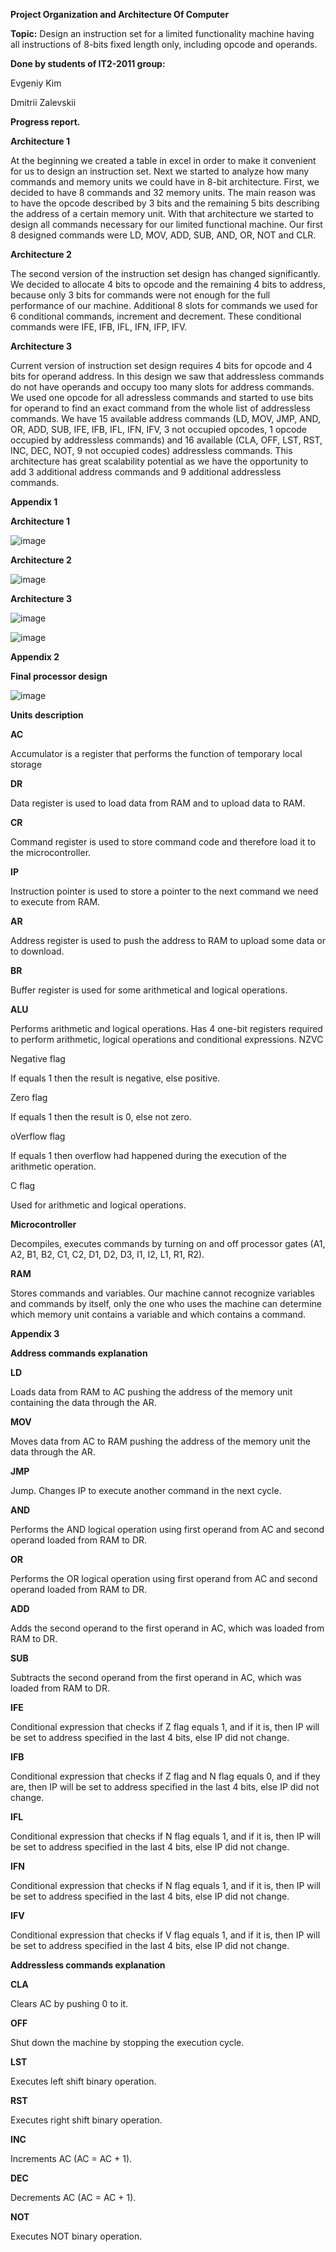 ﻿<a name="br1"></a>**Project Organization and Architecture Of
Computer**

**Topic:** Design an instruction set for a limited functionality machine
having all instructions of 8-bits fixed length only, including opcode and
operands.

**Done by students of IT2-2011 group:**

Evgeniy Kim

Dmitrii Zalevskii

**Progress report.**

**Architecture 1**

  At the beginning we created a table in excel in order to make it
convenient for us to design an instruction set. Next we started to analyze how
many commands and memory units we could have in 8-bit architecture. First,
we decided to have 8 commands and 32 memory units. The main reason was
to have the opcode described by 3 bits and the remaining 5 bits describing the
address of a certain memory unit. With that architecture we started to design
all commands necessary for our limited functional machine. Our first 8
designed commands were LD, MOV, ADD, SUB, AND, OR, NOT and CLR.

**Architecture 2**

  The second version of the instruction set design has changed
significantly. We decided to allocate 4 bits to opcode and the remaining 4
bits to address, because only 3 bits for commands were not enough for
the full performance of our machine. Additional 8 slots for commands we
used for 6 conditional commands, increment and decrement. These
conditional commands were IFE, IFB, IFL, IFN, IFP, IFV.




<a name="br2"></a>**Architecture 3**

  Current version of instruction set design requires 4 bits for opcode
and 4 bits for operand address. In this design we saw that addressless
commands do not have operands and occupy too many slots for address
commands. We used one opcode for all adressless commands and
started to use bits for operand to find an exact command from the whole
list of addressless commands. We have 15 available address commands
(LD, MOV, JMP, AND, OR, ADD, SUB, IFE, IFB, IFL, IFN, IFV, 3 not
occupied opcodes, 1 opcode occupied by addressless commands) and
16 available (CLA, OFF, LST, RST, INC, DEC, NOT, 9 not occupied
codes) addressless commands. This architecture has great scalability
potential as we have the opportunity to add 3 additional address
commands and 9 additional addressless commands.




<a name="br3"></a>**Appendix 1**

**Architecture 1**

![image](https://user-images.githubusercontent.com/54273707/232287326-7573c4fd-270f-4197-b5c4-8473ac7a68a8.png)

**Architecture 2**

![image](https://user-images.githubusercontent.com/54273707/232287376-e428505f-018c-4ae6-8ac1-1bda16f15f2f.png)

<a name="br4"></a>**Architecture 3**

![image](https://user-images.githubusercontent.com/54273707/232287414-a4b24b4a-ca0c-4f5d-b9ef-51e413d7cbc6.png)

![image](https://user-images.githubusercontent.com/54273707/232287449-6c29513b-6680-42f2-9043-b572fbb0a312.png)

<a name="br5"></a>**Appendix 2**

**Final processor design**

![image](https://user-images.githubusercontent.com/54273707/232287498-1acb0598-ee1e-48b3-ba9f-26175d02e24a.png)

**Units description**

**AC**

Accumulator is a register that performs the function of temporary local
storage

**DR**

Data register is used to load data from RAM and to upload data to RAM.

**CR**

Command register is used to store command code and therefore load it
to the microcontroller.

**IP**

Instruction pointer is used to store a pointer to the next command we
need to execute from RAM.




<a name="br6"></a>**AR**

Address register is used to push the address to RAM to upload some
data or to download.

**BR**

Buffer register is used for some arithmetical and logical operations.

**ALU**

Performs arithmetic and logical operations. Has 4 one-bit registers
required to perform arithmetic, logical operations and conditional
expressions. NZVC

Negative flag

If equals 1 then the result is negative, else positive.

Zero flag

If equals 1 then the result is 0, else not zero.

oVerflow flag

If equals 1 then overflow had happened during the execution of the arithmetic
operation.

C flag

Used for arithmetic and logical operations.

**Microcontroller**

Decompiles, executes commands by turning on and off processor gates
(A1, A2, B1, B2, C1, C2, D1, D2, D3, I1, I2, L1, R1, R2).

**RAM**

Stores commands and variables. Our machine cannot recognize
variables and commands by itself, only the one who uses the machine
can determine which memory unit contains a variable and which
contains a command.




<a name="br7"></a>**Appendix 3**

**Address commands explanation**

**LD**

Loads data from RAM to AC pushing the address of the memory unit
containing the data through the AR.

**MOV**

Moves data from AC to RAM pushing the address of the memory unit the
data through the AR.

**JMP**

Jump. Changes IP to execute another command in the next cycle.

**AND**

Performs the AND logical operation using first operand from AC and
second operand loaded from RAM to DR.

**OR**

Performs the OR logical operation using first operand from AC and
second operand loaded from RAM to DR.

**ADD**

Adds the second operand to the first operand in AC, which was loaded
from RAM to DR.

**SUB**

Subtracts the second operand from the first operand in AC, which was
loaded from RAM to DR.

**IFE**

Conditional expression that checks if Z flag equals 1, and if it is, then IP
will be set to address specified in the last 4 bits, else IP did not change.




<a name="br8"></a>**IFB**

Conditional expression that checks if Z flag and N flag equals 0, and if
they are, then IP will be set to address specified in the last 4 bits, else IP
did not change.

**IFL**

Conditional expression that checks if N flag equals 1, and if it is, then IP
will be set to address specified in the last 4 bits, else IP did not change.

**IFN**

Conditional expression that checks if N flag equals 1, and if it is, then IP
will be set to address specified in the last 4 bits, else IP did not change.

**IFV**

Conditional expression that checks if V flag equals 1, and if it is, then IP
will be set to address specified in the last 4 bits, else IP did not change.

**Addressless commands explanation**

**CLA**

Clears AC by pushing 0 to it.

**OFF**

Shut down the machine by stopping the execution cycle.

**LST**

Executes left shift binary operation.

**RST**

Executes right shift binary operation.

**INC**

Increments AC (AC = AC + 1).



<a name="br9"></a>**DEC**

Decrements AC (AC = AC + 1).

**NOT**

Executes NOT binary operation.
